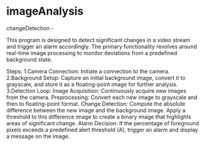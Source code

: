 # imageAnalysis

 changeDetection - 

This program is designed to detect significant changes in a video stream and trigger an alarm accordingly. The primary functionality revolves around real-time image processing to monitor deviations from a predefined background state.

Steps:
1.Camera Connection: Initiate a connection to the camera.
2.Background Setup: Capture an initial background image, convert it to grayscale, and store it as a floating-point image for further analysis.
3.Detection Loop:
  Image Acquisition: Continuously acquire new images from the camera.
  Preprocessing: Convert each new image to grayscale and then to floating-point format.
  Change Detection: Compute the absolute difference between the new image and the background image.
  Apply a threshold to this difference image to create a binary image that highlights areas of significant change.
  Alarm Decision: If the percentage of foreground pixels exceeds a predefined alert threshold (A), trigger an alarm and display a message on the image.
